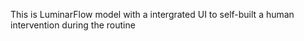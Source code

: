 This is LuminarFlow model with a intergrated UI to self-built a human intervention during the routine
